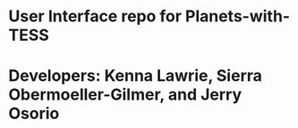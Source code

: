 # User Interface repo for Planets-with-TESS 
# Developers: Kenna Lawrie, Sierra Obermoeller-Gilmer, and Jerry Osorio